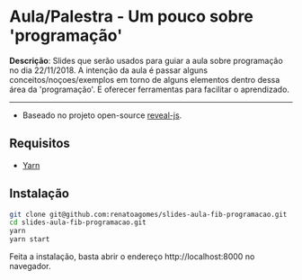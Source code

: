 # Aula/Palestra - Um pouco sobre 'programação'

**Descrição**: Slides que serão usados para guiar a aula sobre programação no dia 22/11/2018. A intenção da aula é passar alguns conceitos/noçoes/exemplos em torno de alguns elementos dentro dessa área da 'programação'. E oferecer ferramentas para facilitar o aprendizado.

---

 - Baseado no projeto open-source [reveal-js](http://lab.hakim.se/reveal-js/#/).

## Requisitos

- [Yarn](https://yarnpkg.com/)

## Instalação

``` sh
git clone git@github.com:renatoagomes/slides-aula-fib-programacao.git
cd slides-aula-fib-programacao.git
yarn
yarn start
```

Feita a instalação, basta abrir o endereço http://localhost:8000 no navegador.
